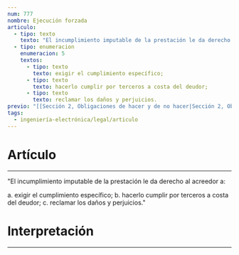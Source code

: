 ```yaml
---
num: 777
nombre: Ejecución forzada
articulo:
  - tipo: texto
    texto: "El incumplimiento imputable de la prestación le da derecho al acreedor a:"
  - tipo: enumeracion
    enumeracion: 5
    textos:
      - tipo: texto
        texto: exigir el cumplimiento específico;
      - tipo: texto
        texto: hacerlo cumplir por terceros a costa del deudor;
      - tipo: texto
        texto: reclamar los daños y perjuicios.
previo: "[[Sección 2, Obligaciones de hacer y de no hacer|Sección 2, Obligaciones de hacer y de no hacer]]"
tags:
  - ingeniería-electrónica/legal/articulo
---
```

# Artículo
---
"El incumplimiento imputable de la prestación le da derecho al acreedor a:

 a. exigir el cumplimiento específico;
 b. hacerlo cumplir por terceros a costa del deudor;
 c. reclamar los daños y perjuicios."

# Interpretación
---
